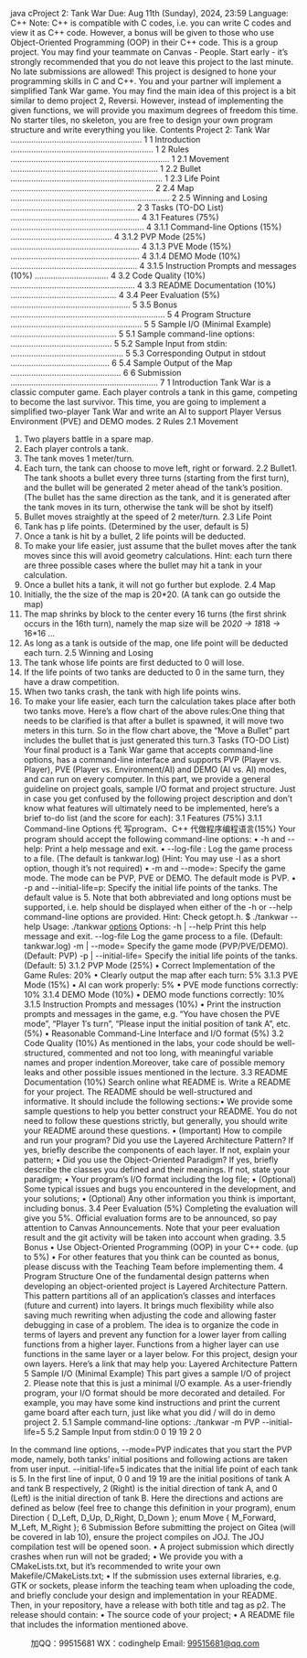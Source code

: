 java cProject 2: Tank War
Due: Aug 11th (Sunday), 2024, 23:59
Language: C++
Note: C++ is compatible with C codes, i.e. you can write C codes and view
it as C++ code. However, a bonus will be given to those who use Object-Oriented
Programming (OOP) in their C++ code.
This is a group project. You may find your teammate on Canvas - People. Start
early - it’s strongly recommended that you do not leave this project to the last
minute. No late submissions are allowed!
This project is designed to hone your programming skills in C and C++. You
and your partner will implement a simplified Tank War game. You may find the
main idea of this project is a bit similar to demo project 2, Reversi. However,
instead of implementing the given functions, we will provide you maximum degrees
of freedom this time. No starter tiles, no skeleton, you are free to design your
own program structure and write everything you like.
Contents
Project 2: Tank War ......................................................... 1
1 Introduction .............................................................. 1
2 Rules ..................................................................... 1
2.1 Movement ................................................................ 1
2.2 Bullet .................................................................. 1
2.3 Life Point .............................................................. 2
2.4 Map ..................................................................... 2
2.5 Winning and Losing ...................................................... 2
3 Tasks (TO-DO List) ........................................................ 4
3.1 Features (75%) .......................................................... 4
3.1.1 Command-line Options (15%) ............................................ 4
3.1.2 PVP Mode (25%) ........................................................ 4
3.1.3 PVE Mode (15%) ........................................................ 4
3.1.4 DEMO Mode (10%) ....................................................... 4
3.1.5 Instruction Prompts and messages (10%) ................................ 4
3.2 Code Quality (10%) ...................................................... 4
3.3 README Documentation (10%) .............................................. 4
3.4 Peer Evaluation (5%) .................................................... 5
3.5 Bonus ................................................................... 5
4 Program Structure ......................................................... 5
5 Sample I/O (Minimal Example) .............................................. 5
5.1 Sample command-line options: ............................................ 5
5.2 Sample Input from stdin: ................................................. 5
5.3 Corresponding Output in stdout ........................................... 6
5.4 Sample Output of the Map ................................................ 6
6 Submission ................................................................ 7
1 Introduction
Tank War is a classic computer game. Each player controls a tank in this game,
competing to become the last survivor. This time, you are going to implement a
simplified two-player Tank War and write an AI to support Player Versus Environment
 (PVE) and DEMO modes.
2 Rules
2.1 Movement
1. Two players battle in a spare map.
2. Each player controls a tank.
3. The tank moves 1 meter/turn.
4. Each turn, the tank can choose to move left, right or forward.
2.2 Bullet1. The tank shoots a bullet every three turns (starting from the first turn), and
the bullet will be generated 2 meter ahead of the tank’s position. (The bullet
has the same direction as the tank, and it is generated after the tank moves
in its turn, otherwise the tank will be shot by itself)
2. Bullet moves straightly at the speed of 2 meter/turn.
2.3 Life Point
1. Tank has p life points. (Determined by the user, default is 5)
2. Once a tank is hit by a bullet, 2 life points will be deducted.
3. To make your life easier, just assume that the bullet moves after the tank
moves since this will avoid geometry calculations. Hint: each turn there are
three possible cases where the bullet may hit a tank in your calculation.
4. Once a bullet hits a tank, it will not go further but explode.
2.4 Map
1. Initially, the the size of the map is 20*20. (A tank can go outside the map)
2. The map shrinks by block to the center every 16 turns (the first shrink occurs
in the 16th turn), namely the map size will
be 20*20 -> 18*18 -> 16*16 …
2. As long as a tank is outside of the map, one life point will be deducted
each turn.
2.5 Winning and Losing
1. The tank whose life points are first deducted to 0 will lose.
2. If the life points of two tanks are deducted to 0 in the same turn, they have
a draw competition.
3. When two tanks crash, the tank with high life points wins.
4. To make your life easier, each turn the calculation takes place after both two
tanks move.
Here’s a flow chart of the above rules:One thing that needs to be clarified is that after a bullet is spawned, it will
move two meters in this turn. So in the flow chart above, the “Move a Bullet”
part includes the bullet that is just generated this turn.3 Tasks (TO-DO List)
Your final product is a Tank War game that accepts command-line options, has
a command-line interface and supports PVP (Player vs. Player), PVE (Player vs.
Environment/AI) and DEMO (AI vs. AI) modes, and can run on every computer. In
this part, we provide a general guideline on project goals, sample I/O format and
project structure.
Just in case you get confused by the following project description and don’t
know what features will ultimately need to be implemented, here’s a brief to-do
list (and the score for each):
3.1 Features (75%)
3.1.1 Command-line Options 代 写program、C++
代做程序编程语言(15%)
Your program should accept the following command-line options:
• -h and --help: Print a help message and exit.
• --log-file : Log the game process to a file. (The default is tankwar.log) (Hint:
You may use -l as a short option, though it’s not required)
• -m  and --mode=: Specify the game mode. The mode can be PVP, PVE or DEMO.
The default mode is PVP.
• -p  and --initial-life=p: Specify the initial life points of the tanks. The
default value is 5.
Note that both abbreviated and long options must be supported, i.e. help should
be displayed when either of the -h or --help command-line options are provided.
Hint: Check getopt.h.
$ ./tankwar --help
Usage: ./tankwar [options](optional)
Options:
 -h | --help Print this help message and exit.
 --log-file  Log the game process to a file. (Default: tankwar.log)
 -m  | --mode= Specify the game mode (PVP/PVE/DEMO). (Default: PVP)
 -p  | --initial-life= Specify the initial life points of the tanks. (Default: 5)
3.1.2 PVP Mode (25%)
• Correct Implementation of the Game Rules: 20%
• Clearly output the map after each turn: 5%
3.1.3 PVE Mode (15%)
• AI can work properly: 5%
• PVE mode functions correctly: 10%
3.1.4 DEMO Mode (10%)
• DEMO mode functions correctly: 10%
3.1.5 Instruction Prompts and messages (10%)
• Print the instruction prompts and messages in the game, e.g. “You have chosen
the PVE mode”, “Player 1′s turn”, “Please input the initial position of tank
A”, etc. (5%)
• Reasonable Command-Line Interface and I/O format (5%)
3.2 Code Quality (10%)
As mentioned in the labs, your code should be well-structured, commented and not
too long, with meaningful variable names and proper indention.Moreover, take care
of possible memory leaks and other possible issues mentioned in the lecture.
3.3 README Documentation (10%)
Search online what README is. Write a README for your project. The README should
be well-structured and informative. It should include the following sections:• We provide some sample questions to help you better construct your README. You
do not need to follow these questions strictly, but generally, you should write
your README around these questions.
• (Important) How to compile and run your program? Did you use the Layered Architecture
 Pattern? If yes, briefly describe the components of each layer. If
not, explain your pattern;
• Did you use the Object-Oriented Paradigm? If yes, briefly describe the classes
you defined and their meanings. If not, state your paradigm;
• Your program’s I/O format including the log file;
• (Optional) Some typical issues and bugs you encountered in the development, and
your solutions;
• (Optional) Any other information you think is important, including bonus.
3.4 Peer Evaluation (5%)
Completing the evaluation will give you 5%. Official evaluation forms are to be
announced, so pay attention to Canvas Announcements. Note that your peer evaluation
 result and the git activity will be taken into account when grading.
3.5 Bonus
• Use Object-Oriented Programming (OOP) in your C++ code. (up to 5%)
• For other features that you think can be counted as bonus, please discuss with
the Teaching Team before implementing them.
4 Program Structure
One of the fundamental design patterns when developing an object-oriented project
is Layered Architecture Pattern. This pattern partitions all of an application’s
classes and interfaces (future and current) into layers. It brings much flexibility
 while also saving much rewriting when adjusting the code and allowing
faster debugging in case of a problem. The idea is to organize the code in terms
of layers and prevent any function for a lower layer from calling functions from
a higher layer. Functions from a higher layer can use functions in the same layer
or a layer below.
For this project, design your own layers. Here’s a link that may help you:
Layered Architecture Pattern
5 Sample I/O (Minimal Example)
This part gives a sample I/O of project 2. Please note that this is just a minimal
I/O example. As a user-friendly program, your I/O format should be more decorated
and detailed. For example, you may have some kind instructions and print the
current game board after each turn, just like what you did / will do in demo
project 2.
5.1 Sample command-line options:
./tankwar -m PVP --initial-life=5
5.2 Sample Input from stdin:0 0 19 19 2 0

In the command line options, --mode=PVP indicates that you start the PVP mode,
namely, both tanks’ initial positions and following actions are taken from user
input. --initial-life=5 indicates that the initial life point of each tank is 5.
In the first line of input, 0 0 and 19 19 are the initial positions of tank A
and tank B respectively, 2 (Right) is the initial direction of tank A, and 0 (Left)
is the initial direction of tank B. Here the directions and actions are defined
as below (feel free to change this definition in your program),
enum Direction {
 D_Left, D_Up, D_Right, D_Down
};
enum Move {
 M_Forward, M_Left, M_Right
};
6 Submission
Before submitting the project on Gitea (will be covered in lab 10), ensure the
project compiles on JOJ. The JOJ compilation test will be opened soon.
• A project submission which directly crashes when run will not be graded;
• We provide you with a CMakeLists.txt, but it’s recommended to write your own
Makefile/CMakeLists.txt;
• If the submission uses external libraries, e.g. GTK or sockets, please inform
the teaching team when uploading the code, and briefly conclude your design and
implementation in your README.
Then, in your repository, have a release with both title and tag as p2. The release
should contain:
• The source code of your project;
• A README file that includes the information mentioned above.

         
加QQ：99515681  WX：codinghelp  Email: 99515681@qq.com
